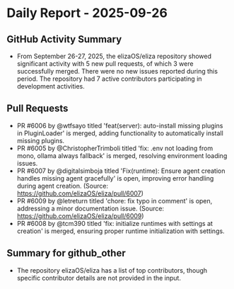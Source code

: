 # Daily Report - 2025-09-26

## GitHub Activity Summary
- From September 26-27, 2025, the elizaOS/eliza repository showed significant activity with 5 new pull requests, of which 3 were successfully merged. There were no new issues reported during this period. The repository had 7 active contributors participating in development activities.

## Pull Requests
- PR #6006 by @wtfsayo titled 'feat(server): auto-install missing plugins in PluginLoader' is merged, adding functionality to automatically install missing plugins.
- PR #6005 by @ChristopherTrimboli titled 'fix: .env not loading from mono, ollama always fallback' is merged, resolving environment loading issues.
- PR #6007 by @digitalsimboja titled 'Fix(runtime): Ensure agent creation handles missing agent gracefully' is open, improving error handling during agent creation. (Source: https://github.com/elizaOS/eliza/pull/6007)
- PR #6009 by @letreturn titled 'chore: fix typo in comment' is open, addressing a minor documentation issue. (Source: https://github.com/elizaOS/eliza/pull/6009)
- PR #6008 by @tcm390 titled 'fix: initialize runtimes with settings at creation' is merged, ensuring proper runtime initialization with settings.

## Summary for github_other
- The repository elizaOS/eliza has a list of top contributors, though specific contributor details are not provided in the input.